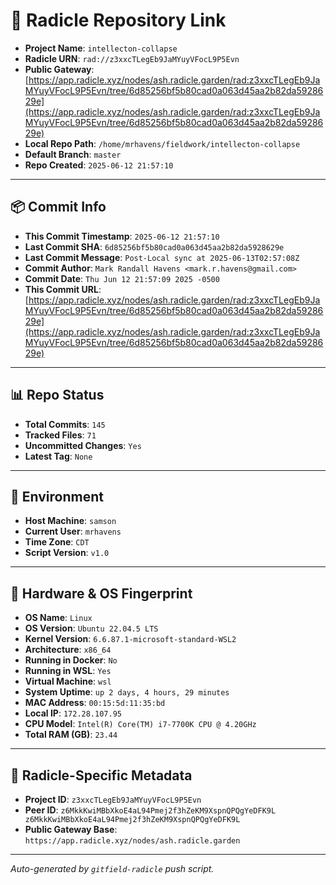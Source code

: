 # 🔗 Radicle Repository Link

- **Project Name**: `intellecton-collapse`
- **Radicle URN**: `rad://z3xxcTLegEb9JaMYuyVFocL9P5Evn`
- **Public Gateway**: [https://app.radicle.xyz/nodes/ash.radicle.garden/rad:z3xxcTLegEb9JaMYuyVFocL9P5Evn/tree/6d85256bf5b80cad0a063d45aa2b82da5928629e](https://app.radicle.xyz/nodes/ash.radicle.garden/rad:z3xxcTLegEb9JaMYuyVFocL9P5Evn/tree/6d85256bf5b80cad0a063d45aa2b82da5928629e)
- **Local Repo Path**: `/home/mrhavens/fieldwork/intellecton-collapse`
- **Default Branch**: `master`
- **Repo Created**: `2025-06-12 21:57:10`

---

## 📦 Commit Info

- **This Commit Timestamp**: `2025-06-12 21:57:10`
- **Last Commit SHA**: `6d85256bf5b80cad0a063d45aa2b82da5928629e`
- **Last Commit Message**: `Post-Local sync at 2025-06-13T02:57:08Z`
- **Commit Author**: `Mark Randall Havens <mark.r.havens@gmail.com>`
- **Commit Date**: `Thu Jun 12 21:57:09 2025 -0500`
- **This Commit URL**: [https://app.radicle.xyz/nodes/ash.radicle.garden/rad:z3xxcTLegEb9JaMYuyVFocL9P5Evn/tree/6d85256bf5b80cad0a063d45aa2b82da5928629e](https://app.radicle.xyz/nodes/ash.radicle.garden/rad:z3xxcTLegEb9JaMYuyVFocL9P5Evn/tree/6d85256bf5b80cad0a063d45aa2b82da5928629e)

---

## 📊 Repo Status

- **Total Commits**: `145`
- **Tracked Files**: `71`
- **Uncommitted Changes**: `Yes`
- **Latest Tag**: `None`

---

## 🧭 Environment

- **Host Machine**: `samson`
- **Current User**: `mrhavens`
- **Time Zone**: `CDT`
- **Script Version**: `v1.0`

---

## 🧬 Hardware & OS Fingerprint

- **OS Name**: `Linux`
- **OS Version**: `Ubuntu 22.04.5 LTS`
- **Kernel Version**: `6.6.87.1-microsoft-standard-WSL2`
- **Architecture**: `x86_64`
- **Running in Docker**: `No`
- **Running in WSL**: `Yes`
- **Virtual Machine**: `wsl`
- **System Uptime**: `up 2 days, 4 hours, 29 minutes`
- **MAC Address**: `00:15:5d:11:35:bd`
- **Local IP**: `172.28.107.95`
- **CPU Model**: `Intel(R) Core(TM) i7-7700K CPU @ 4.20GHz`
- **Total RAM (GB)**: `23.44`

---

## 🌱 Radicle-Specific Metadata

- **Project ID**: `z3xxcTLegEb9JaMYuyVFocL9P5Evn`
- **Peer ID**: `z6MkkKwiMBbXkoE4aL94Pmej2f3hZeKM9XspnQPQgYeDFK9L
z6MkkKwiMBbXkoE4aL94Pmej2f3hZeKM9XspnQPQgYeDFK9L`
- **Public Gateway Base**: `https://app.radicle.xyz/nodes/ash.radicle.garden`

---

_Auto-generated by `gitfield-radicle` push script._
